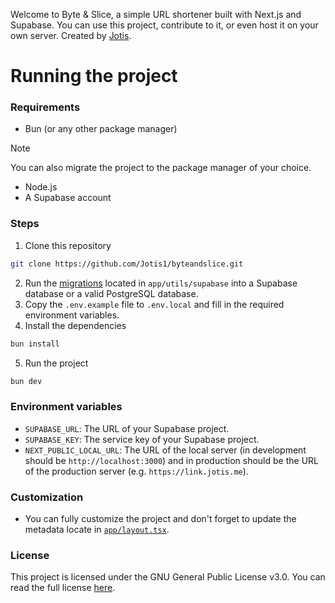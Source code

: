 Welcome to Byte & Slice, a simple URL shortener built with Next.js and Supabase. You can use this project, contribute to it, or even host it on your own server. Created by [Jotis](https://jotis.me).
# Running the project
### Requirements
- Bun (or any other package manager)
> [!NOTE]
> You can also migrate the project to the package manager of your choice.
- Node.js
- A Supabase account

### Steps
1. Clone this repository
```sh
git clone https://github.com/Jotis1/byteandslice.git
```
2. Run the [migrations](./app/utils/supabase/migration.sql) located in `app/utils/supabase` into a Supabase database or a valid PostgreSQL database.
3. Copy the `.env.example` file to `.env.local` and fill in the required environment variables.
4. Install the dependencies
```sh
bun install
```
5. Run the project
```sh
bun dev
```

### Environment variables
- `SUPABASE_URL`: The URL of your Supabase project.
- `SUPABASE_KEY`: The service key of your Supabase project.
- `NEXT_PUBLIC_LOCAL_URL`: The URL of the local server (in development should be `http://localhost:3000`) and in production should be the URL of the production server (e.g. `https://link.jotis.me`).

### Customization
- You can fully customize the project and don't forget to update the metadata locate in [`app/layout.tsx`](./app/layout.tsx).

### License
This project is licensed under the GNU General Public License v3.0. You can read the full license [here](./LICENSE).